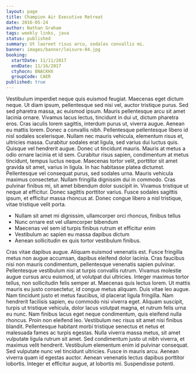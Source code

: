 ```yaml
---
layout: page
title: Champion Air Executive Retreat
date: 2016-05-24
author: Nathan Graham
tags: weekly links, java
status: published
summary: Ut laoreet risus arcu, sodales convallis mi.
banner: images/banner/leisure-04.jpg
booking:
  startDate: 11/11/2017
  endDate: 11/16/2017
  ctyhocn: BNACKHX
  groupCode: CAER
published: true
---
```

Vestibulum imperdiet neque quis euismod feugiat. Maecenas eget dictum neque. Ut diam ipsum, pellentesque sed nisi vel, auctor tristique purus. Sed sed pharetra massa, ac euismod ipsum. Mauris pellentesque arcu sit amet lacinia ornare. Vivamus lacus lectus, tincidunt in dui ut, dictum pharetra eros. Cras iaculis lorem sagittis, interdum purus ut, viverra augue. Aenean eu mattis lorem. Donec a convallis nibh. Pellentesque pellentesque libero id nisl sodales scelerisque.
Nullam nec mauris vehicula, elementum risus et, ultricies massa. Curabitur sodales erat ligula, sed varius dui luctus quis. Quisque vel hendrerit augue. Donec ut tincidunt mauris. Mauris at metus a odio ornare lacinia et id sem. Curabitur risus sapien, condimentum at metus tincidunt, tempus luctus neque. Maecenas tortor velit, porttitor sit amet gravida sit amet, varius in ligula. In hac habitasse platea dictumst. Pellentesque vel consequat purus, sed sodales urna. Mauris vehicula maximus consectetur. Nullam fringilla dignissim dui in commodo. Cras pulvinar finibus mi, sit amet bibendum dolor suscipit in. Vivamus tristique ut neque at efficitur. Donec sagittis porttitor varius. Fusce sodales sagittis ipsum, et efficitur massa rhoncus at. Donec congue libero a nisl tristique, vitae tristique velit porta.

* Nullam sit amet mi dignissim, ullamcorper orci rhoncus, finibus tellus
* Nunc ornare est vel ullamcorper bibendum
* Maecenas vel sem id turpis finibus rutrum et efficitur enim
* Vestibulum ac sapien eu massa dapibus dictum
* Aenean sollicitudin ex quis tortor vestibulum finibus.

Cras vitae dapibus augue. Aliquam euismod venenatis est. Fusce fringilla metus non augue accumsan, dapibus eleifend dolor lacinia. Cras faucibus nisi non mauris condimentum, pellentesque venenatis sapien pulvinar. Pellentesque vestibulum nisi at turpis convallis rutrum. Vivamus molestie augue cursus arcu euismod, ut volutpat dui ultricies. Integer maximus tortor tellus, non sollicitudin felis semper at. Maecenas quis lectus lorem. Ut mattis mauris eu justo consectetur, id congue metus aliquam. Duis vitae leo augue. Nam tincidunt justo et metus faucibus, id placerat ligula fringilla. Nam hendrerit facilisis sapien, eu commodo nisi viverra eget. Aliquam suscipit, turpis ut tristique vehicula, dolor lacus volutpat magna, et rutrum felis urna eu nunc. Nam finibus lacus eget neque condimentum, quis eleifend nulla rhoncus.
Proin non eleifend leo. Vestibulum nec risus sit amet nisi finibus blandit. Pellentesque habitant morbi tristique senectus et netus et malesuada fames ac turpis egestas. Nulla viverra massa metus, sit amet vulputate ligula rutrum sit amet. Sed condimentum justo ut nibh viverra, et maximus velit hendrerit. Vestibulum elementum enim id pulvinar consequat. Sed vulputate nunc vel tincidunt ultricies. Fusce in mauris arcu. Aenean viverra quam id egestas auctor. Aenean venenatis lectus dapibus porttitor lobortis. Integer et efficitur augue, at lobortis mi. Suspendisse potenti.
